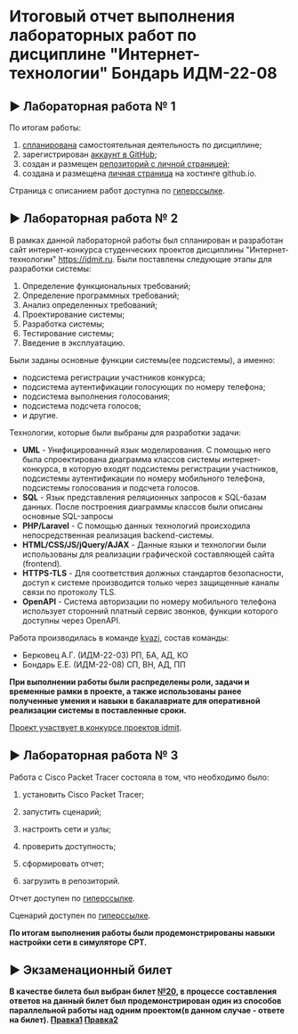 # Итоговый отчет выполнения лабораторных работ по дисциплине "Интернет-технологии" Бондарь ИДМ-22-08

## ▶️ Лабораторная работа № 1

По итогам работы: 

1. [спланирована](https://github.com/numerolog/itlab/blob/main/README_m1.md) самостоятельная деятельность по дисциплине;
2. зарегистрирован [аккаунт в GitHub](https://github.com/numerolog);
3. создан и размещен [репозиторий с личной страницей](https://github.com/numerolog/itlab/);
4. создана и размещена [личная страница](https://numerolog.github.io/) на хостинге github.io.

Страница с описанием работ доступна по [гиперссылке](https://numerolog.github.io/).


## ▶️ Лабораторная работа № 2

В рамках данной лабораторной работы был спланирован и разработан сайт интернет-конкурса студенческих проектов дисциплины "Интернет-технологии" https://idmit.ru.
Были поставлены следующие этапы для разработки системы:
1. Определение функциональных требований;
2. Определение программных требований;
3. Анализ определенных требований;
4. Проектирование системы;
5. Разработка системы;
6. Тестирование системы;
7. Введение в эксплуатацию.

Были заданы основные функции системы(ее подсистемы), а именно:
- подсистема регистрации участников конкурса;
- подсистема аутентификации голосующих по номеру телефона;
- подсистема выполнения голосования;
- подсистема подсчета голосов;
- и другие.

Технологии, которые были выбраны для разработки задачи:
- **UML** - Унифицированный язык моделирования. С помощью него была спроектирована диаграмма классов системы интернет-конкурса, в которую входят подсистемы регистрации участников, подсистемы аутентификации по номеру мобильного телефона, подсистемы голосования и подсчета голосов.
- **SQL** - Язык представления реляционных запросов к SQL-базам данных. После построения диаграммы классов были описаны основные SQL-запросы
- **PHP/Laravel** - С помощью данных технологий происходила непосредственная реализация backend-системы.
- **HTML/CSS/JS/jQuery/AJAX** - Данные языки и технологии были использованы для реализации графической составляющей сайта (frontend).
- **HTTPS-TLS** - Для соответствия должных стандартов безопасности, доступ к системе производится только через защищенные каналы связи по протоколу TLS.
- **OpenAPI** - Система авторизации по номеру мобильного телефона использует сторонний платный сервис звонков, функции которого доступны через OpenAPI.

Работа производилась в команде [kvazi](https://github.com/kvazi-team/idmit.ru), состав команды:
- Берковец А.Г. (ИДМ-22-03) РП, БА, АД, КО
- Бондарь Е.Е. (ИДМ-22-08) СП, ВН, АД, ПП

**При выполнении работы были распределены роли, задачи и временные рамки в проекте, а также использованы ранее полученные умения и навыки в бакалавриате для оперативной реализации системы в поставленные сроки.** 

[Проект участвует в конкурсе проектов idmit](https://idmit.ru/vote.teamlist#tid_b6de10a8408f0389f9e4ebef428be2b9).

## ▶️ Лабораторная работа № 3

Работа с Cisco Packet Tracer состояла в том, что необходимо было:

1. установить Cisco Packet Tracer;

2. запустить сценарий;

3. настроить сети и узлы;

4. проверить доступность;

5. сформировать отчет;

6. загрузить в репозиторий.

Отчет доступен по [гиперссылке](https://github.com/numerolog/itlab/raw/main/lr3/%D0%98%D0%94%D0%9C-22-02%20%D0%91%D0%BE%D0%BD%D0%B4%D0%B0%D1%80%D1%8C%20%D0%9B%D0%A03%20%D0%9E%D1%82%D1%87%D0%B5%D1%82.pdf).

Сценарий доступен по [гиперссылке](https://github.com/numerolog/itlab/raw/main/lr3/%D0%98%D0%94%D0%9C-22-02%20%D0%91%D0%BE%D0%BD%D0%B4%D0%B0%D1%80%D1%8C%20%D0%9B%D0%A03%20%D0%A1%D1%86%D0%B5%D0%BD%D0%B0%D1%80%D0%B8%D0%B9%20%D0%B4%D0%BB%D1%8F%20Cisco%20Packet%20Tracer.pka).


**По итогам выполнения работы были продемонстрированы навыки настройки сети в симуляторе CPT.** 

## ▶️ Экзаменационный билет


**В качестве билета был выбран билет [№20](https://github.com/stankin/inet-2022/wiki/exam20), в процессе составления ответов на данный билет был продемонстрирован один из способов параллельной работы над одним проектом(в данном случае - ответе на билет). [Правка1](https://github.com/stankin/inet-2022/wiki/exam20/_compare/e2695b492b09037eaf6eb4e9781c6be0dea9d145...24565e9542ad332611bdf1400bee1570d19ee45c) [Правка2](https://github.com/stankin/inet-2022/wiki/exam20/_compare/5017e7dfd40c51095314a7eac850ff9acfba1f62...a7518f06922e60565ce34d2356dba146773e46fb)**
